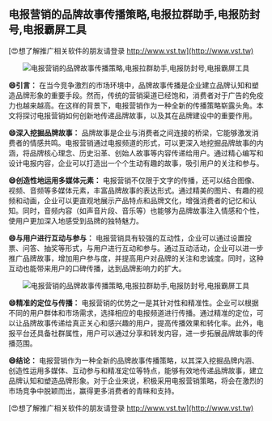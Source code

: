 ## **电报营销的品牌故事传播策略,电报拉群助手,电报防封号,电报霸屏工具**

[😍想了解推广相关软件的朋友请登录 http://www.vst.tw](http://www.vst.tw)

 <center><img src="https://vst.tw/MP4/tuiguang/png/2.png" alt="电报营销的品牌故事传播策略,电报拉群助手,电报防封号,电报霸屏工具"></center>

**😄引言：**
在当今竞争激烈的市场环境中，品牌故事传播是企业建立品牌认知和塑造品牌形象的重要手段。然而，传统的营销渠道已经饱和，消费者对于广告的免疫力也越来越高。在这样的背景下，电报营销作为一种全新的传播策略崭露头角。本文将探讨电报营销如何创新地传递品牌故事，以及其在品牌建设中的重要作用。

**😄深入挖掘品牌故事：**
品牌故事是企业与消费者之间连接的桥梁，它能够激发消费者的情感共鸣。电报营销通过电报频道的形式，可以更深入地挖掘品牌故事的内涵，将品牌核心理念、历史沿革、创始人故事等内容传递给用户。通过精心编写和设计电报内容，企业可以打造出一个个生动有趣的故事，吸引用户的关注和参与。

**😄创造性地运用多媒体元素：**
电报营销不仅限于文字的传播，还可以结合图像、视频、音频等多媒体元素，丰富品牌故事的表达形式。通过精美的图片、有趣的视频和动画，企业可以更直观地展示产品特点和品牌文化，增强消费者的记忆和认知。同时，音频内容（如声音片段、音乐等）也能够为品牌故事注入情感和个性，使用户更加深入地感受到品牌的独特魅力。

**😄与用户进行互动与参与：**
电报营销具有较强的互动性，企业可以通过设置投票、问答、抽奖等形式，与用户进行互动和参与。通过互动活动，企业可以进一步推广品牌故事，增加用户参与度，并提高用户对品牌的关注和忠诚度。同时，这种互动也能带来用户的口碑传播，达到品牌影响力的扩大。

 <center><img src="https://vst.tw/MP4/tuiguang/png/8.png" alt="电报营销的品牌故事传播策略,电报拉群助手,电报防封号,电报霸屏工具"></center>

**😄精准的定位与传播：**
电报营销的优势之一是其针对性和精准性。企业可以根据不同的用户群体和市场需求，选择相应的电报频道进行传播。通过精准的定位，可以让品牌故事传递给真正关心和感兴趣的用户，提高传播效果和转化率。此外，电报平台还具备社群属性，用户可以通过分享和转发内容，进一步拓展品牌故事的传播范围。

**😄结论：**
电报营销作为一种全新的品牌故事传播策略，以其深入挖掘品牌内涵、创造性运用多媒体、互动参与和精准定位等特点，能够有效地传递品牌故事，建立品牌认知和塑造品牌形象。对于企业来说，积极采用电报营销策略，将会在激烈的市场竞争中脱颖而出，赢得更多消费者的青睐和支持。

[😍想了解推广相关软件的朋友请登录 http://www.vst.tw](http://www.vst.tw)



